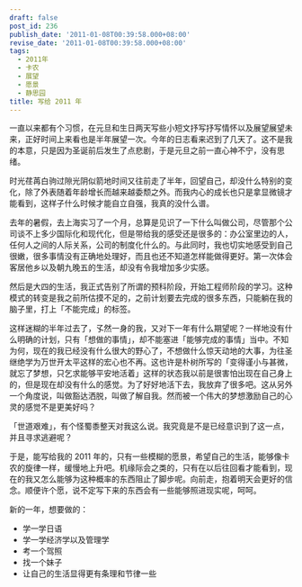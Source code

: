 ```yaml
---
draft: false
post_id: 236
publish_date: '2011-01-08T00:39:58.000+08:00'
revise_date: '2011-01-08T00:39:58.000+08:00'
tags:
  - 2011年
  - 卡农
  - 展望
  - 愿景
  - 静思园
title: 写给 2011 年
---
```


一直以来都有个习惯，在元旦和生日两天写些小短文抒写抒写情怀以及展望展望未来，正好时间上来看也是半年展望一次。今年的日志看来迟到了几天了。这不是我的本意，只是因为圣诞前后发生了点悲剧，于是元旦之前一直心神不宁，没有思绪。

时光荏苒白驹过隙光阴似箭地时间又往前走了半年，回望自己，却没什么特别的变化，除了外表随着年龄增长而越来越委颓之外。而我内心的成长也只是拿显微镜才能看到，这样子什么时候才能自立自强，我真的没什么谱。

去年的暑假，去上海实习了一个月，总算是见识了一下什么叫做公司，尽管那个公司谈不上多少国际化和现代化，但是带给我的感受还是很多的：办公室里边的人，任何人之间的人际关系，公司的制度化什么的。与此同时，我也切实地感受到自己很嫩，很多事情没有正确地处理好，而且也还不知道怎样能做得更好。第一次体会客居他乡以及朝九晚五的生活，却没有令我增加多少实感。

然后是大四的生活，我正式告别了所谓的预科阶段，开始工程师阶段的学习。这种模式的转变是我之前所估摸不足的，之前计划要去完成的很多东西，只能躺在我的脑子里，打上「不能完成」的标签。

这样迷糊的半年过去了，孓然一身的我，又对下一年有什么期望呢？一样地没有什么明确的计划，只有「想做的事情」，却不能塞进「能够完成的事情」当中。不知为何，现在的我已经没有什么很大的野心了，不想做什么惊天动地的大事，为往圣继绝学为万世开太平这样的宏心也不再。这也许是朴树所写的「变得谨小与甚微，就忘了梦想，只乞求能够平安地活着」这样的状态我以前是很害怕出现在自己身上的，但是现在却没有什么的感觉。为了好好地活下去，我放弃了很多吧。这从另外一个角度说，叫做豁达洒脱，叫做了解自我。然而被一个伟大的梦想激励自己的心灵的感觉不是更美好吗？

「世道艰难」，有个怪蜀黍整天对我这么说。我究竟是不是已经意识到了这一点，并且寻求逃避呢？

于是，能写给我的 2011 年的，只有一些模糊的愿景，希望自己的生活，能够像卡农的旋律一样，缓慢地上升吧。机缘际会之类的，只有在以后往回看才能看到，现在的我又怎么能够为这种概率的东西阻止了脚步呢。向前走，抱着明天会更好的信念。顺便许个愿，说不定写下来的东西会有一些能够照进现实呢，呵呵。

新的一年，想要做的：

- 学一学日语
- 学一学经济学以及管理学
- 考一个驾照
- 找一个妹子
- 让自己的生活显得更有条理和节律一些
